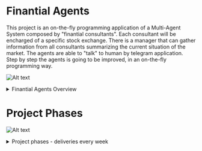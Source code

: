 # Finantial Agents 
This project is an on-the-fly programming application of a Multi-Agent System composed by "finantial consultants". Each consultant will be encharged of a specific stock exchange. There is a manager that can gather information from all consultants summarizing the current situation of the market. The agents are able to "talk" to human by telegram application. Step by step the agents is going to be improved, in an on-the-fly programming way.

![Alt text](https://g.gravizo.com/source/finantialAgentsOverview?https%3A%2F%2Fraw.githubusercontent.com%2Fcleberjamaral%2FfinantialAgents%2Fmaster%2FREADME.md)

<details> 
<summary>Finantial Agents Overview</summary>
finantialAgentsOverview
digraph G {
	subgraph cluster_0 {
		label="Multi-Agent System\nFinantial Agents";
		StockData [label="Stock Data", shape=cylinder];
		ChiefAnalyst [label="Chief Analyst"];
		Expert [label="n Experts"];
	}
	subgraph cluster_1 {
		label="Telegram";		
		Telegram [shape=note];
	}
	subgraph cluster_2 {
		label="Humans";
		Human [shape=circle];
	}
        ChiefAnalyst -> Expert;
        Expert -> StockData;
	Expert -> Telegram [constraint=false, label="My expertice is XYZ3\nCurrent quotation is R$ 10.00\nI recomend buy/sell/wait\nStock is now under ceiling price"];
	ChiefAnalyst -> Telegram [constraint=false, label="I am the analyst\nI recomend action ABC4"];
	Human -> Telegram [constraint=false, label="Your expertice?\nCurrent quotation?\nYour recomendation?"];
}
finantialAgentsOverview
</details>

# Project Phases

![Alt text](https://g.gravizo.com/source/finantialAgentsPhases?https%3A%2F%2Fraw.githubusercontent.com%2Fcleberjamaral%2FfinantialAgents%2Fmaster%2FREADME.md?1)
<details> 
<summary>Project phases - deliveries every week</summary>
finantialAgentsPhases
@startuml;
(*) -right-> "adapt camel-artifact to be generic\nrun auction demo app";
-right-> "expert start to monitor a stock\nexpert accepts ceiling price\n expert recomended action";
-right-> "expert uses history to alert buy zone";
-down-> "week4";
-left-> "week5";
-left-> "week6";
-left-> "week7";
-down-> "week8";
-right-> "week9";
-right-> "week10";
-right-> "week11";
-right-> (*) 
@enduml 
finantialAgentsPhases
</details>
